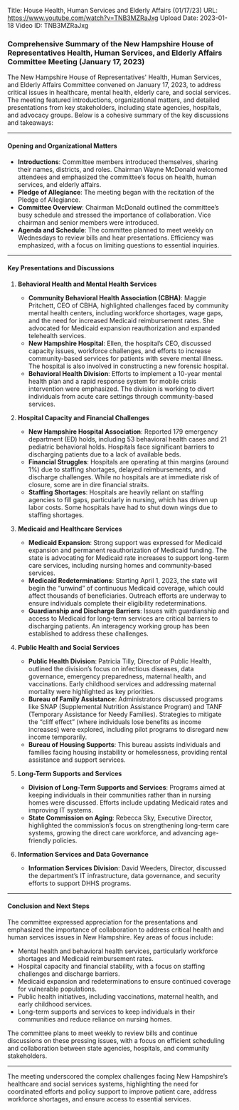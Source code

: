 Title: House Health, Human Services and Elderly Affairs (01/17/23)
URL: https://www.youtube.com/watch?v=TNB3MZRaJxg
Upload Date: 2023-01-18
Video ID: TNB3MZRaJxg

### Comprehensive Summary of the New Hampshire House of Representatives Health, Human Services, and Elderly Affairs Committee Meeting (January 17, 2023)

The New Hampshire House of Representatives' Health, Human Services, and Elderly Affairs Committee convened on January 17, 2023, to address critical issues in healthcare, mental health, elderly care, and social services. The meeting featured introductions, organizational matters, and detailed presentations from key stakeholders, including state agencies, hospitals, and advocacy groups. Below is a cohesive summary of the key discussions and takeaways:

---

#### **Opening and Organizational Matters**
- **Introductions**: Committee members introduced themselves, sharing their names, districts, and roles. Chairman Wayne McDonald welcomed attendees and emphasized the committee’s focus on health, human services, and elderly affairs.
- **Pledge of Allegiance**: The meeting began with the recitation of the Pledge of Allegiance.
- **Committee Overview**: Chairman McDonald outlined the committee’s busy schedule and stressed the importance of collaboration. Vice chairman and senior members were introduced.
- **Agenda and Schedule**: The committee planned to meet weekly on Wednesdays to review bills and hear presentations. Efficiency was emphasized, with a focus on limiting questions to essential inquiries.

---

#### **Key Presentations and Discussions**

1. **Behavioral Health and Mental Health Services**
   - **Community Behavioral Health Association (CBHA)**: Maggie Pritchett, CEO of CBHA, highlighted challenges faced by community mental health centers, including workforce shortages, wage gaps, and the need for increased Medicaid reimbursement rates. She advocated for Medicaid expansion reauthorization and expanded telehealth services.
   - **New Hampshire Hospital**: Ellen, the hospital’s CEO, discussed capacity issues, workforce challenges, and efforts to increase community-based services for patients with severe mental illness. The hospital is also involved in constructing a new forensic hospital.
   - **Behavioral Health Division**: Efforts to implement a 10-year mental health plan and a rapid response system for mobile crisis intervention were emphasized. The division is working to divert individuals from acute care settings through community-based services.

2. **Hospital Capacity and Financial Challenges**
   - **New Hampshire Hospital Association**: Reported 179 emergency department (ED) holds, including 53 behavioral health cases and 21 pediatric behavioral holds. Hospitals face significant barriers to discharging patients due to a lack of available beds.
   - **Financial Struggles**: Hospitals are operating at thin margins (around 1%) due to staffing shortages, delayed reimbursements, and discharge challenges. While no hospitals are at immediate risk of closure, some are in dire financial straits.
   - **Staffing Shortages**: Hospitals are heavily reliant on staffing agencies to fill gaps, particularly in nursing, which has driven up labor costs. Some hospitals have had to shut down wings due to staffing shortages.

3. **Medicaid and Healthcare Services**
   - **Medicaid Expansion**: Strong support was expressed for Medicaid expansion and permanent reauthorization of Medicaid funding. The state is advocating for Medicaid rate increases to support long-term care services, including nursing homes and community-based services.
   - **Medicaid Redeterminations**: Starting April 1, 2023, the state will begin the “unwind” of continuous Medicaid coverage, which could affect thousands of beneficiaries. Outreach efforts are underway to ensure individuals complete their eligibility redeterminations.
   - **Guardianship and Discharge Barriers**: Issues with guardianship and access to Medicaid for long-term services are critical barriers to discharging patients. An interagency working group has been established to address these challenges.

4. **Public Health and Social Services**
   - **Public Health Division**: Patricia Tilly, Director of Public Health, outlined the division’s focus on infectious diseases, data governance, emergency preparedness, maternal health, and vaccinations. Early childhood services and addressing maternal mortality were highlighted as key priorities.
   - **Bureau of Family Assistance**: Administrators discussed programs like SNAP (Supplemental Nutrition Assistance Program) and TANF (Temporary Assistance for Needy Families). Strategies to mitigate the “cliff effect” (where individuals lose benefits as income increases) were explored, including pilot programs to disregard new income temporarily.
   - **Bureau of Housing Supports**: This bureau assists individuals and families facing housing instability or homelessness, providing rental assistance and support services.

5. **Long-Term Supports and Services**
   - **Division of Long-Term Supports and Services**: Programs aimed at keeping individuals in their communities rather than in nursing homes were discussed. Efforts include updating Medicaid rates and improving IT systems.
   - **State Commission on Aging**: Rebecca Sky, Executive Director, highlighted the commission’s focus on strengthening long-term care systems, growing the direct care workforce, and advancing age-friendly policies.

6. **Information Services and Data Governance**
   - **Information Services Division**: David Weeders, Director, discussed the department’s IT infrastructure, data governance, and security efforts to support DHHS programs.

---

#### **Conclusion and Next Steps**
The committee expressed appreciation for the presentations and emphasized the importance of collaboration to address critical health and human services issues in New Hampshire. Key areas of focus include:
- Mental health and behavioral health services, particularly workforce shortages and Medicaid reimbursement rates.
- Hospital capacity and financial stability, with a focus on staffing challenges and discharge barriers.
- Medicaid expansion and redeterminations to ensure continued coverage for vulnerable populations.
- Public health initiatives, including vaccinations, maternal health, and early childhood services.
- Long-term supports and services to keep individuals in their communities and reduce reliance on nursing homes.

The committee plans to meet weekly to review bills and continue discussions on these pressing issues, with a focus on efficient scheduling and collaboration between state agencies, hospitals, and community stakeholders.

---

The meeting underscored the complex challenges facing New Hampshire’s healthcare and social services systems, highlighting the need for coordinated efforts and policy support to improve patient care, address workforce shortages, and ensure access to essential services.